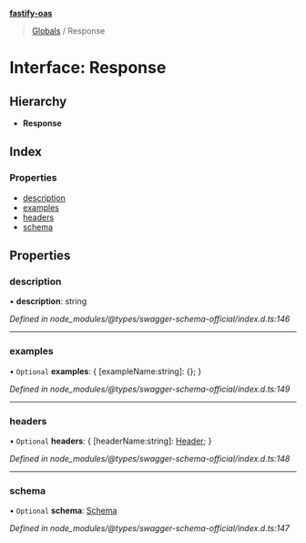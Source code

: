 **[fastify-oas](../README.md)**

> [Globals](../README.md) / Response

# Interface: Response

## Hierarchy

- **Response**

## Index

### Properties

- [description](response.md#description)
- [examples](response.md#examples)
- [headers](response.md#headers)
- [schema](response.md#schema)

## Properties

### description

• **description**: string

_Defined in node_modules/@types/swagger-schema-official/index.d.ts:146_

---

### examples

• `Optional` **examples**: { [exampleName:string]: {}; }

_Defined in node_modules/@types/swagger-schema-official/index.d.ts:149_

---

### headers

• `Optional` **headers**: { [headerName:string]: [Header](header.md); }

_Defined in node_modules/@types/swagger-schema-official/index.d.ts:148_

---

### schema

• `Optional` **schema**: [Schema](schema.md)

_Defined in node_modules/@types/swagger-schema-official/index.d.ts:147_

